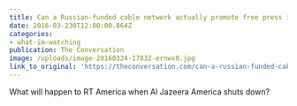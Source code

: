 ```yaml
---
title: Can a Russian-funded cable network actually promote free press in the U.S.?
date: 2016-03-230T12:00:00.864Z
categories: 
- what-im-watching
publication: The Conversation
image: /uploads/image-20160324-17832-ernwx8.jpg
link_to_original: 'https://theconversation.com/can-a-russian-funded-cable-network-actually-promote-free-press-in-the-u-s-54620'
---
```



What will happen to RT America when Al Jazeera America shuts down?